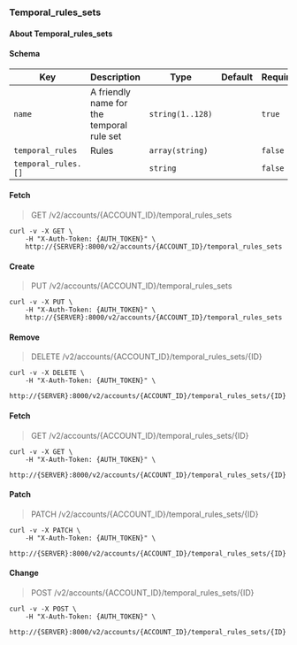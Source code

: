 ### Temporal_rules_sets

#### About Temporal_rules_sets

#### Schema

Key | Description | Type | Default | Required
--- | ----------- | ---- | ------- | --------
`name` | A friendly name for the temporal rule set | `string(1..128)` |   | `true`
`temporal_rules` | Rules | `array(string)` |   | `false`
`temporal_rules.[]` |   | `string` |   | `false`


#### Fetch

> GET /v2/accounts/{ACCOUNT_ID}/temporal_rules_sets

```curl
curl -v -X GET \
    -H "X-Auth-Token: {AUTH_TOKEN}" \
    http://{SERVER}:8000/v2/accounts/{ACCOUNT_ID}/temporal_rules_sets
```

#### Create

> PUT /v2/accounts/{ACCOUNT_ID}/temporal_rules_sets

```curl
curl -v -X PUT \
    -H "X-Auth-Token: {AUTH_TOKEN}" \
    http://{SERVER}:8000/v2/accounts/{ACCOUNT_ID}/temporal_rules_sets
```

#### Remove

> DELETE /v2/accounts/{ACCOUNT_ID}/temporal_rules_sets/{ID}

```curl
curl -v -X DELETE \
    -H "X-Auth-Token: {AUTH_TOKEN}" \
    http://{SERVER}:8000/v2/accounts/{ACCOUNT_ID}/temporal_rules_sets/{ID}
```

#### Fetch

> GET /v2/accounts/{ACCOUNT_ID}/temporal_rules_sets/{ID}

```curl
curl -v -X GET \
    -H "X-Auth-Token: {AUTH_TOKEN}" \
    http://{SERVER}:8000/v2/accounts/{ACCOUNT_ID}/temporal_rules_sets/{ID}
```

#### Patch

> PATCH /v2/accounts/{ACCOUNT_ID}/temporal_rules_sets/{ID}

```curl
curl -v -X PATCH \
    -H "X-Auth-Token: {AUTH_TOKEN}" \
    http://{SERVER}:8000/v2/accounts/{ACCOUNT_ID}/temporal_rules_sets/{ID}
```

#### Change

> POST /v2/accounts/{ACCOUNT_ID}/temporal_rules_sets/{ID}

```curl
curl -v -X POST \
    -H "X-Auth-Token: {AUTH_TOKEN}" \
    http://{SERVER}:8000/v2/accounts/{ACCOUNT_ID}/temporal_rules_sets/{ID}
```

